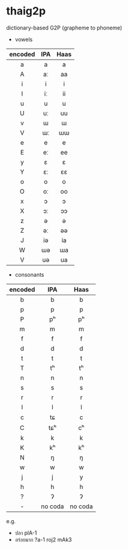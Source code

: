 # thaig2p

dictionary-based G2P (grapheme to phoneme)

- vowels

|encoded|IPA|Haas|
|:-:|:-:|:-:|
|a|a|a|
|A|aː|aa|
|i|i|i|
|I|iː|ii|
|u|u|u|
|U|uː|uu|
|v|ɯ|ɯ|
|V|ɯː|ɯɯ|
|e|e|e|
|E|eː|ee|
|y|ɛ|ɛ|
|Y|ɛː|ɛɛ|
|o|o|o|
|O|oː|oo|
|x|ɔ|ɔ|
|X|ɔː|ɔɔ|
|z|ə|ə|
|Z|əː|əə|
|J|iə|ia|
|W|ɯə|ɯa|
|V|uə|ua|

- consonants

|encoded|IPA|Haas|
|:-:|:-:|:-:|
|b|b|b|
|p|p|p|
|P|pʰ|pʰ|
|m|m|m|
|f|f|f|
|d|d|d|
|t|t|t|
|T|tʰ|tʰ|
|n|n|n|
|s|s|s|
|r|r|r|
|l|l|l|
|c|tɕ|c|
|C|tɕʰ|cʰ|
|k|k|k|
|K|kʰ|kʰ|
|N|ŋ|ŋ|
|w|w|w|
|j|j|y|
|h|h|h|
|?|ʔ|ʔ|
|-|no coda|no coda|

e.g.
- ปลา plA-1
- อร่อยมาก ?a-1 roj2 mAk3

